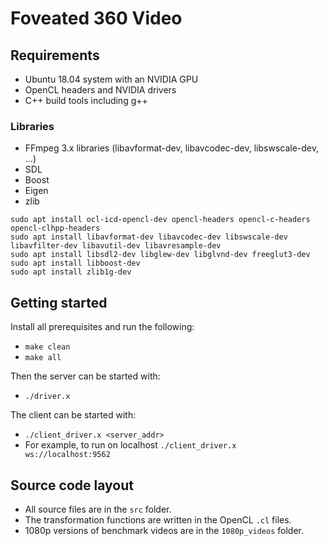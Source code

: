 # Foveated 360 Video

## Requirements
* Ubuntu 18.04 system with an NVIDIA GPU
* OpenCL headers and NVIDIA drivers
* C++ build tools including g++

### Libraries
* FFmpeg 3.x libraries (libavformat-dev, libavcodec-dev, libswscale-dev, ...)
* SDL
* Boost
* Eigen
* zlib

```
sudo apt install ocl-icd-opencl-dev opencl-headers opencl-c-headers opencl-clhpp-headers
sudo apt install libavformat-dev libavcodec-dev libswscale-dev libavfilter-dev libavutil-dev libavresample-dev
sudo apt install libsdl2-dev libglew-dev libglvnd-dev freeglut3-dev
sudo apt install libboost-dev
sudo apt install zlib1g-dev
```

## Getting started
Install all prerequisites and run the following:
* `make clean`
* `make all`

Then the server can be started with:
* `./driver.x`

The client can be started with:
* `./client_driver.x <server_addr>`
* For example, to run on localhost `./client_driver.x ws://localhost:9562`

## Source code layout
* All source files are in the `src` folder.
* The transformation functions are written in the OpenCL `.cl` files.
* 1080p versions of benchmark videos are in the `1080p_videos` folder.
